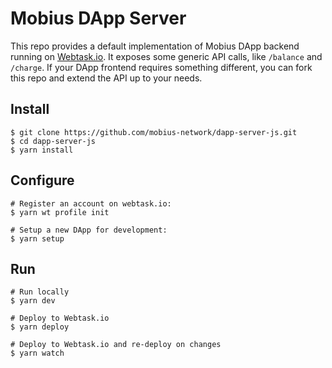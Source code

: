 # Mobius DApp Server

This repo provides a default implementation of Mobius DApp backend running on [Webtask.io](https://webtask.io).
It exposes some generic API calls, like `/balance` and `/charge`. If your DApp frontend requires something
different, you can fork this repo and extend the API up to your needs.

## Install

```console
$ git clone https://github.com/mobius-network/dapp-server-js.git
$ cd dapp-server-js
$ yarn install
```

## Configure

```console
# Register an account on webtask.io:
$ yarn wt profile init

# Setup a new DApp for development:
$ yarn setup
``` 

## Run

```console
# Run locally
$ yarn dev

# Deploy to Webtask.io
$ yarn deploy

# Deploy to Webtask.io and re-deploy on changes
$ yarn watch
```
